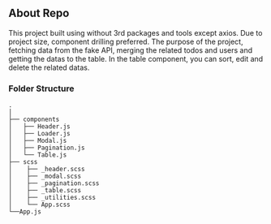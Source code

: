 ## About Repo

This project built using without 3rd packages and tools except axios. Due to project size, component drilling preferred. The purpose of the project, fetching data from the fake API, merging the related todos and users and getting the datas to the table. In the table component, you can sort, edit and delete the related datas.

### Folder Structure
    .
    │
    ├── components                    
    │   ├── Header.js          
    │   ├── Loader.js      
    │   ├── Modal.js 
    │   ├── Pagination.js 
    │   └── Table.js                
    ├── scss
    │    ├── _header.scss
    │    ├── _modal.scss
    │    ├── _pagination.scss
    │    ├── _table.scss
    │    ├── _utilities.scss
    │    └── App.scss
    └──App.js
